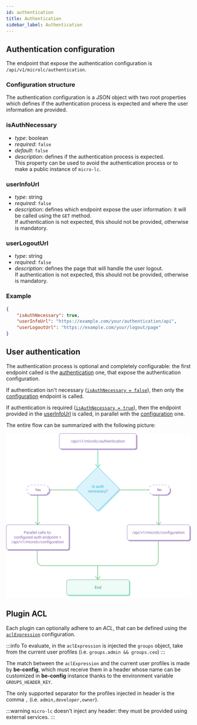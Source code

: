 ```yaml
---
id: authentication
title: Authentication
sidebar_label: Authentication
---
```


## Authentication configuration

The endpoint that expose the authentication configuration is `/api/v1/microlc/authentication`.

### Configuration structure

The authentication configuration is a JSON object with two root properties which defines if the authentication process is expected
and where the user information are provided.

### isAuthNecessary

- *type*: boolean
- *required*: `false`
- *default*: `false`
- *description*: defines if the authentication process is expected.  
  This property can be used to avoid the authentication process or to make a public instance of `micro-lc`.

### userInfoUrl

- *type*: string
- *required*: `false`
- *description*: defines which endpoint expose the user information: it will be called using the `GET` method.  
  If authentication is not expected, this should not be provided, otherwise is mandatory.

### userLogoutUrl

- *type*: string
- *required*: `false`
- *description*: defines the page that will handle the user logout.  
  If authentication is not expected, this should not be provided, otherwise is mandatory.


### Example

```json
{
    "isAuthNecessary": true,
    "userInfoUrl": "https://example.com/your/authentication/api",
    "userLogoutUrl": "https://example.com/your/logout/page"
}
```

## User authentication

The authentication process is optional and completely configurable: 
the first endpoint called is the [authentication](authentication.md#authentication-configuration) one, that expose the authentication configuration.

If authentication isn't necessary ([`isAuthNecessary = false`](authentication.md#isauthnecessary)), 
then only the [configuration](core_configuration.md) endpoint is called.

If authentication is required ([`isAuthNecessary = true`](authentication.md#isauthnecessary)),
then the endpoint provided in the [userInfoUrl](authentication.md#userinfourl) is called,
in parallel with the [configuration](core_configuration.md) one.

The entire flow can be summarized with the following picture:

![Authentication flow](../img/microlc_auth_process.png)

## Plugin ACL

Each plugin can optionally adhere to an *ACL*,
that can be defined using the [`aclExpression`](core_configuration.md#aclexpression) configuration.

:::info
To evaluate, in the `aclExpression` is injected the `groups` object, take from the current user profiles (i.e. `groups.admin && groups.ceo`) 
:::

The match between the `aclExpression` and the current user profiles is made by **be-config**,
which must receive them in a header whose name can be customized in **be-config** instance thanks to the environment variable `GROUPS_HEADER_KEY`.

The only supported separator for the profiles injected in header is the comma `,` (i.e. `admin,developer,owner`).

:::warning
`micro-lc` doesn't inject any header: they must be provided using external services.
:::
